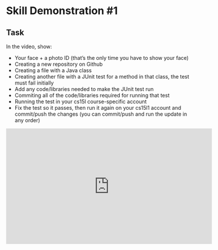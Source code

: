 # Skill Demonstration #1

## Task
In the video, show:

* Your face + a photo ID (that’s the only time you have to show your face)
* Creating a new repository on Github
* Creating a file with a Java class
* Creating another file with a JUnit test for a method in that class, the test must fail initially
* Add any code/libraries needed to make the JUnit test run
* Commiting all of the code/libraries required for running that test
* Running the test in your cs15l course-specific account
* Fix the test so it passes, then run it again on your cs15l1 account and commit/push the changes (you can commit/push and run the update in any order)

<p align = "center">
<iframe width="560" height="315" src="https://www.youtube.com/embed/DeYlyxu3Xn8" title="YouTube video player" frameborder="0" allow="accelerometer; autoplay; clipboard-write; encrypted-media; gyroscope; picture-in-picture" allowfullscreen></iframe>
</p>